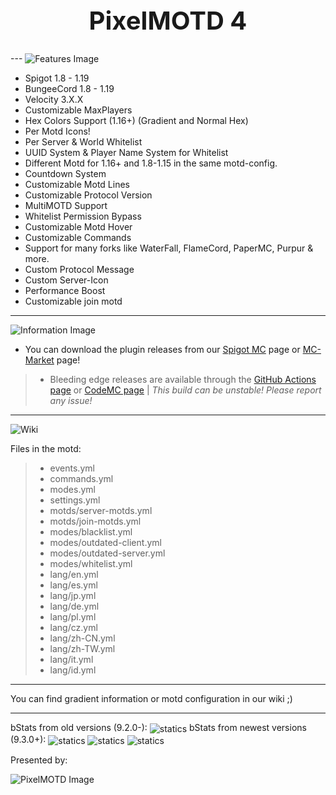 <div align="center">
<h1 style="font-size:40px"> PixelMOTD 4 </h1>
</div>
---

<img align="center" alt="Features Image" src="https://i.imgur.com/zcciRXO.png">



* Spigot 1.8 - 1.19
* BungeeCord 1.8 - 1.19
* Velocity 3.X.X
* Customizable MaxPlayers
* Hex Colors Support (1.16+) (Gradient and Normal Hex)
* Per Motd Icons!
* Per Server & World Whitelist
* UUID System & Player Name System for Whitelist
* Different Motd for 1.16+ and 1.8-1.15 in the same motd-config.
* Countdown System
* Customizable Motd Lines
* Customizable Protocol Version
* MultiMOTD Support
* Whitelist Permission Bypass
* Customizable Motd Hover
* Customizable Commands
* Support for many forks like WaterFall, FlameCord, PaperMC, Purpur & more.
* Custom Protocol Message
* Custom Server-Icon
* Performance Boost
* Customizable join motd

---


<img align="center" alt="Information Image" src="https://i.imgur.com/U1xMUbd.png">

- You can download the plugin releases from our [Spigot MC](https://www.spigotmc.org/resources/%E2%9E%A5-pixel-motd-1-8-1-19.37177) page or [MC-Market](https://builtbybit.com/resources/pixel-motd-free-version.22313/) page!
> - Bleeding edge releases are available through the [GitHub Actions page](https://github.com/ShieldCommunity/PixelMOTD/actions) or [CodeMC page](https://ci.codemc.io/job/MrUniverse44/job/XPixelMotd4/)  |  *This build can be unstable! Please report any issue!*

---

<img align="center" alt="Wiki" src="https://i.imgur.com/fXa8FKe.png">

Files in the motd:
> - events.yml
> - commands.yml
> - modes.yml
> - settings.yml
> - motds/server-motds.yml
> - motds/join-motds.yml
> - modes/blacklist.yml
> - modes/outdated-client.yml
> - modes/outdated-server.yml
> - modes/whitelist.yml
> - lang/en.yml
> - lang/es.yml
> - lang/jp.yml
> - lang/de.yml
> - lang/pl.yml
> - lang/cz.yml
> - lang/zh-CN.yml
> - lang/zh-TW.yml
> - lang/it.yml
> - lang/id.yml
---

You can find gradient information or motd configuration in our wiki ;)

---

bStats from old versions (9.2.0-):
<img align="center" alt="statics" src="https://bstats.org/signatures/bungeecord/PixelMOTD.svg">
bStats from newest versions (9.3.0+):
<img align="center" alt="statics" src="https://bstats.org/signatures/bungeecord/PixelMOTD%20Bungeecord.svg">
<img align="center" alt="statics" src="https://bstats.org/signatures/bukkit/PixelMOTD%20Spigot.svg">
<img align="center" alt="statics" src="https://bstats.org/signatures/velocity/PixelMOTD%20Velocity.svg">

Presented by:

<img align="left" alt="PixelMOTD Image" src="https://i.imgur.com/jUBJjHy.png" />
